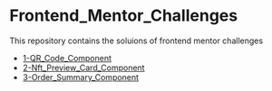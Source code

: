 # Frontend_Mentor_Challenges

This repository contains the soluions of frontend mentor challenges

- [1-QR_Code_Component](https://adithyana2005.github.io/Frontend_Mentor_Challenges/1-QR_Code_Component/)
- [2-Nft_Preview_Card_Component](https://adithyana2005.github.io/Frontend_Mentor_Challenges/2-Nft_Preview_Card_Component/)
- [3-Order_Summary_Component](https://adithyana2005.github.io/Frontend_Mentor_Challenges/3-Order_Summary_Component/)
